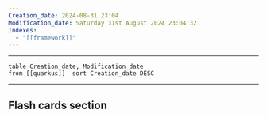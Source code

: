 ```yaml
---
Creation_date: 2024-08-31 23:04
Modification_date: Saturday 31st August 2024 23:04:32
Indexes:
  - "[[framework]]"
---
```


----


```dataview
table Creation_date, Modification_date
from [[quarkus]]  sort Creation_date DESC
```























---
## Flash cards section
